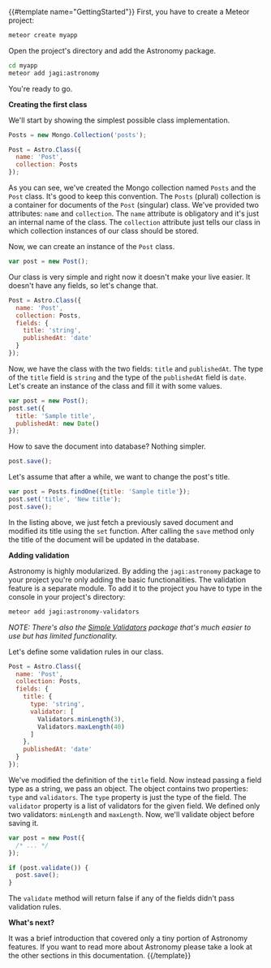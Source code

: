 {{#template name="GettingStarted"}}
First, you have to create a Meteor project:

```sh
meteor create myapp
```

Open the project's directory and add the Astronomy package.

```sh
cd myapp
meteor add jagi:astronomy
```

You're ready to go.

**Creating the first class**

We'll start by showing the simplest possible class implementation.

```js
Posts = new Mongo.Collection('posts');

Post = Astro.Class({
  name: 'Post',
  collection: Posts
});
```

As you can see, we've created the Mongo collection named `Posts` and the `Post`  class. It's good to keep this convention. The `Posts` (plural) collection is a container for documents of the `Post` (singular) class. We've provided two attributes: `name` and `collection`. The `name` attribute is obligatory and it's just an internal name of the class. The `collection` attribute just tells our class in which collection instances of our class should be stored.

Now, we can create an instance of the `Post` class.

```js
var post = new Post();
```

Our class is very simple and right now it doesn't make your live easier. It doesn't have any fields, so let's change that.

```js
Post = Astro.Class({
  name: 'Post',
  collection: Posts,
  fields: {
    title: 'string',
    publishedAt: 'date'
  }
});
```

Now, we have the class with the two fields: `title` and `publishedAt`. The type of the `title` field is `string` and the type of the `publishedAt` field is `date`. Let's create an instance of the class and fill it with some values.

```js
var post = new Post();
post.set({
  title: 'Sample title',
  publishedAt: new Date()
});
```

How to save the document into database? Nothing simpler.

```js
post.save();
```

Let's assume that after a while, we want to change the post's title.

```js
var post = Posts.findOne({title: 'Sample title'});
post.set('title', 'New title');
post.save();
```

In the listing above, we just fetch a previously saved document and modified its title using the `set` function. After calling the `save` method only the title of the document will be updated in the database.

**Adding validation**

Astronomy is highly modularized. By adding the `jagi:astronomy` package to your project you're only adding the basic functionalities. The validation feature is a separate module. To add it to the project you have to type in the console in your project's directory:

```sh
meteor add jagi:astronomy-validators
```

*NOTE: There's also the [Simple Validators](https://atmospherejs.com/jagi/astronomy-simple-validators) package that's much easier to use but has limited functionality.*

Let's define some validation rules in our class.

```js
Post = Astro.Class({
  name: 'Post',
  collection: Posts,
  fields: {
    title: {
      type: 'string',
      validator: [
        Validators.minLength(3),
        Validators.maxLength(40)
      ]
    },
    publishedAt: 'date'
  }
});
```

We've modified the definition of the `title` field. Now instead passing a field type as a string, we pass an object. The object contains two properties: `type` and `validators`. The `type` property is just the type of the field. The `validator` property is a list of validators for the given field. We defined only two validators: `minLength` and `maxLength`. Now, we'll validate object before saving it.

```js
var post = new Post({
  /* ... */
});

if (post.validate()) {
  post.save();
}
```

The `validate` method will return false if any of the fields didn't pass validation rules.

**What's next?**

It was a brief introduction that covered only a tiny portion of Astronomy features. If you want to read more about Astronomy please take a look at the other sections in this documentation.
{{/template}}
